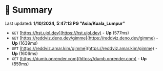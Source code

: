 # 📖 Summary
Last updated: **1/10/2024, 5:47:13 PG "Asia/Kuala_Lumpur"**

- `GET` [https://hst.ujol.dev](https://hst.ujol.dev) - **Up** (577ms)
- `GET` [https://reddviz.deno.dev/gimme](https://reddviz.deno.dev/gimme) - **Up** (1639ms)
- `GET` [https://reddviz.amar.kim/gimme](https://reddviz.amar.kim/gimme) - **Up** (1606ms)
- `GET` [https://dumb.onrender.com](https://dumb.onrender.com) - **Up** (859ms)
